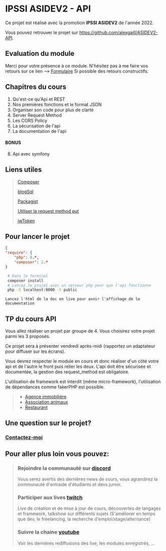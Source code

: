 # IPSSI ASIDEV2 - API 

Ce projet est réalisé avec la promotion **IPSSI ASIDEV2** de l'année 2022.

Vous pouvez retrouver le projet sur <https://github.com/alexgaill/ASIDEV2-API>.

## Evaluation du module

Merci pour votre présence à ce module.
N'hésitez pas à me faire vos retours sur ce lien --> [Formulaire](https://bit.ly/3OSXf1h)
Si possible des retours constructifs.

## Chapitres du cours
1. Qu'est-ce qu'Api et REST
2. Nos premières fonctions et le format JSON
3. Organiser son code pour plus de clarté
4. Server Request Method
5. Les CORS Policy
6. La sécurisation de l'api
7. La documentation de l'api

#### BONUS
8. Api avec symfony

## Liens utiles
> [Composer](https://getcomposer.org/download/)
>
> [blogSql](https://github.com/alexgaill/blogsql)
>
> [Packagist](https://packagist.org/)
>
> [Utiliser la request method put](https://waytolearnx.com/2020/01/recuperer-les-donnees-json-envoye-par-la-methode-put-en-php.html)
>
> [jwToken](https://jwt.io/)


## Pour lancer le projet

```json
{
"require": {
    "php": 8.*,
    "composer": 2.*
}
```
```sh
 # Dans le terminal
 composer install 
 # Lancez le projet avec un serveur php pour que l'api fonctionne
 php -S localhost:8000 -t public
 ```

```
Lancez l'html de la doc en live pour avoir l'affichage de la documentation
```

## TP du cours API

Vous allez réaliser un projet par groupe de 4.
Vous choisirez votre projet parmi les 3 proposés.

Ce projet sera à présenter vendredi après-midi (rapportez un adaptateur pour diffuser sur les écrans).

Vous devrez respecter le module en cours et donc réaliser d'un côté votre api et de l'autre le front puis relier les deux. L'api doit être sécurisée et documentée, la gestion des request_method est obligatoire.

L'utilisation de framework est interdit (même micro-framework), l'utilisation de dépendances comme fakerPHP est possible.


> - [Agence immobilière](tp/agency.md)
> - [Association animaux](tp/association.md)
> - [Restaurant](tp/restaurant.md)

## Une question sur le projet? 
### [Contactez-moi](mailto:contact@steptosuccess.com)

## Pour aller plus loin vous pouvez:

> ### Rejoindre la communauté sur [discord](https://discord.gg/zDm8RX8jYb)
> Vous serez avertis des dernières news de cours, vous agrandirez la communauté d'entraide d'étudiants et devs junior.
>
> ### Participer aux lives [twitch](https://www.twitch.tv/alex_gaill)
> Live de création et de mise à jour de cours, découvertes de langages et framework, talkshow sur différents sujets (S'améliorer en temps que dev, le freelancing, la recherche d'emploi/stage/alternance)
> ### Suivre la chaine [youtube](https://www.youtube.com/channel/UCgj5orSaIhJ8r7tVT6qjr3Q)
> Voir les dernières rediffusions des live, les modules enregistrés, ...

